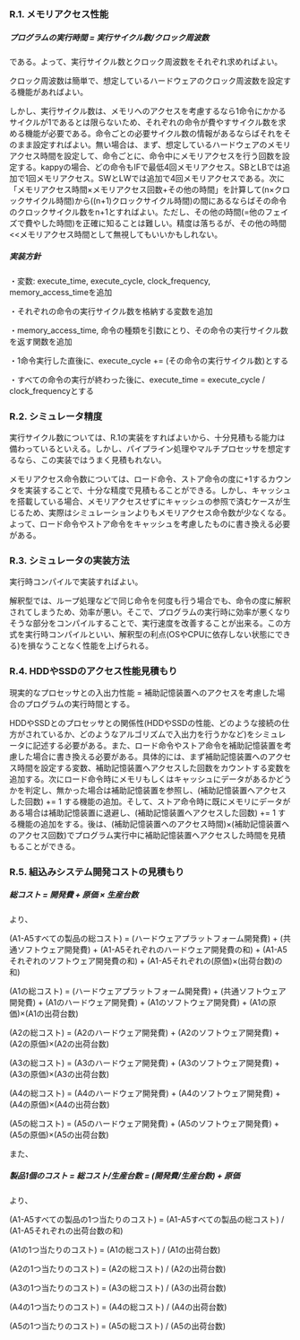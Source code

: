 ### R.1. メモリアクセス性能
##### プログラムの実行時間 = 実行サイクル数/クロック周波数
である。よって、実行サイクル数とクロック周波数をそれぞれ求めればよい。  

クロック周波数は簡単で、想定しているハードウェアのクロック周波数を設定する機能があればよい。
 
しかし、実行サイクル数は、メモリへのアクセスを考慮するなら1命令にかかるサイクルが1であるとは限らないため、それぞれの命令が費やすサイクル数を求める機能が必要である。命令ごとの必要サイクル数の情報があるならばそれをそのまま設定すればよい。無い場合は、まず、想定しているハードウェアのメモリアクセス時間を設定して、命令ごとに、命令中にメモリアクセスを行う回数を設定する。kappyの場合、どの命令もIFで最低4回メモリアクセス。SBとLBでは追加で1回メモリアクセス。SWとLWでは追加で4回メモリアクセスである。次に「メモリアクセス時間×メモリアクセス回数+その他の時間」を計算して(n×クロックサイクル時間)から((n+1)クロックサイクル時間)の間にあるならばその命令のクロックサイクル数をn+1とすればよい。ただし、その他の時間(=他のフェイズで費やした時間)を正確に知ることは難しい。精度は落ちるが、その他の時間<<メモリアクセス時間として無視してもいいかもしれない。
##### 実装方針
・変数: execute_time, execute_cycle, clock_frequency, memory_access_timeを追加

・それぞれの命令の実行サイクル数を格納する変数を追加

・memory_access_time, 命令の種類を引数にとり、その命令の実行サイクル数を返す関数を追加

・1命令実行した直後に、execute_cycle += (その命令の実行サイクル数)とする

・すべての命令の実行が終わった後に、execute_time = execute_cycle / clock_frequencyとする

### R.2. シミュレータ精度
実行サイクル数については、R.1の実装をすればよいから、十分見積もる能力は備わっているといえる。しかし、パイプライン処理やマルチプロセッサを想定するなら、この実装ではうまく見積もれない。

メモリアクセス命令数については、ロード命令、ストア命令の度に+1するカウンタを実装することで、十分な精度で見積もることができる。しかし、キャッシュを搭載している場合、メモリアクセスせずにキャッシュの参照で済むケースが生じるため、実際はシミュレーションよりもメモリアクセス命令数が少なくなる。よって、ロード命令やストア命令をキャッシュを考慮したものに書き換える必要がある。

### R.3. シミュレータの実装方法
実行時コンパイルで実装すればよい。

解釈型では、ループ処理などで同じ命令を何度も行う場合でも、命令の度に解釈されてしまうため、効率が悪い。そこで、プログラムの実行時に効率が悪くなりそうな部分をコンパイルすることで、実行速度を改善することが出来る。この方式を実行時コンパイルといい、解釈型の利点(OSやCPUに依存しない状態にできる)を損なうことなく性能を上げられる。

### R.4. HDDやSSDのアクセス性能見積もり
現実的なプロセッサとの入出力性能 = 補助記憶装置へのアクセスを考慮した場合のプログラムの実行時間とする。

HDDやSSDとのプロセッサとの関係性(HDDやSSDの性能、どのような接続の仕方がされているか、どのようなアルゴリズムで入出力を行うかなど)をシミュレータに記述する必要がある。また、ロード命令やストア命令を補助記憶装置を考慮した場合に書き換える必要がある。具体的には、まず補助記憶装置へのアクセス時間を設定する変数、補助記憶装置へアクセスした回数をカウントする変数を追加する。次にロード命令時にメモリもしくはキャッシュにデータがあるかどうかを判定し、無かった場合は補助記憶装置を参照し、(補助記憶装置へアクセスした回数) += 1 する機能の追加。そして、ストア命令時に既にメモリにデータがある場合は補助記憶装置に退避し、(補助記憶装置へアクセスした回数) += 1 する機能の追加をする。後は、(補助記憶装置へのアクセス時間)×(補助記憶装置へのアクセス回数)でプログラム実行中に補助記憶装置へアクセスした時間を見積もることができる。

### R.5. 組込みシステム開発コストの見積もり
##### 総コスト = 開発費 + 原価 × 生産台数
より、

(A1-A5すべての製品の総コスト) = (ハードウェアプラットフォーム開発費) + (共通ソフトウェア開発費) + (A1-A5それぞれのハードウェア開発費の和) + (A1-A5それぞれのソフトウェア開発費の和) + (A1-A5それぞれの(原価)×(出荷台数)の和)

(A1の総コスト) = (ハードウェアプラットフォーム開発費) + (共通ソフトウェア開発費) + (A1のハードウェア開発費) + (A1のソフトウェア開発費) + (A1の原価)×(A1の出荷台数)

(A2の総コスト) = (A2のハードウェア開発費) + (A2のソフトウェア開発費) + (A2の原価)×(A2の出荷台数)

(A3の総コスト) = (A3のハードウェア開発費) + (A3のソフトウェア開発費) + (A3の原価)×(A3の出荷台数)

(A4の総コスト) = (A4のハードウェア開発費) + (A4のソフトウェア開発費) + (A4の原価)×(A4の出荷台数)

(A5の総コスト) = (A5のハードウェア開発費) + (A5のソフトウェア開発費) + (A5の原価)×(A5の出荷台数)

また、
##### 製品1個のコスト = 総コスト/生産台数 = (開発費/生産台数) + 原価
より、

(A1-A5すべての製品の1つ当たりのコスト) = (A1-A5すべての製品の総コスト) / (A1-A5それぞれの出荷台数の和)

(A1の1つ当たりのコスト) = (A1の総コスト) / (A1の出荷台数)

(A2の1つ当たりのコスト) = (A2の総コスト) / (A2の出荷台数)

(A3の1つ当たりのコスト) = (A3の総コスト) / (A3の出荷台数)

(A4の1つ当たりのコスト) = (A4の総コスト) / (A4の出荷台数)

(A5の1つ当たりのコスト) = (A5の総コスト) / (A5の出荷台数)
